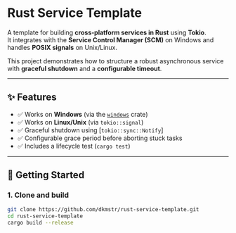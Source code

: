# Rust Service Template

A template for building **cross‑platform services in Rust** using **Tokio**.  
It integrates with the **Service Control Manager (SCM)** on Windows and handles **POSIX signals** on Unix/Linux.  

This project demonstrates how to structure a robust asynchronous service with **graceful shutdown** and a **configurable timeout**.

---

## ✨ Features

- ✅ Works on **Windows** (via the [`windows`](https://crates.io/crates/windows) crate)  
- ✅ Works on **Linux/Unix** (via `tokio::signal`)  
- ✅ Graceful shutdown using [`tokio::sync::Notify`]  
- ✅ Configurable grace period before aborting stuck tasks  
- ✅ Includes a lifecycle test (`cargo test`)  

---

## 🚀 Getting Started

### 1. Clone and build
```bash
git clone https://github.com/dkmstr/rust-service-template.git
cd rust-service-template
cargo build --release

